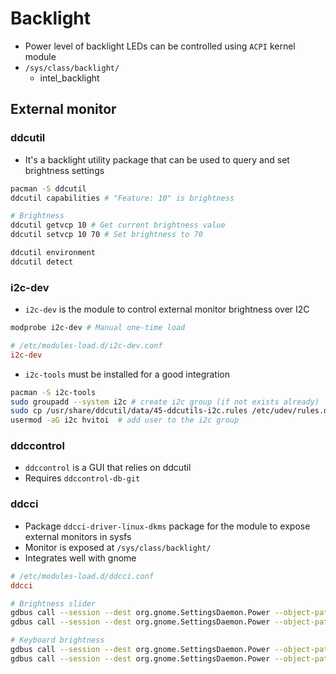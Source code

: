 # Backlight

- Power level of backlight LEDs can be controlled using `ACPI` kernel module
- `/sys/class/backlight/`
  - intel_backlight

## External monitor

### ddcutil

- It's a backlight utility package that can be used to query and set brightness settings

```sh
pacman -S ddcutil
ddcutil capabilities # "Feature: 10" is brightness

# Brightness
ddcutil getvcp 10 # Get current brightness value
ddcutil setvcp 10 70 # Set brightness to 70

ddcutil environment
ddcutil detect
```

### i2c-dev

- `i2c-dev` is the module to control external monitor brightness over I2C

```sh
modprobe i2c-dev # Manual one-time load
```

```conf
# /etc/modules-load.d/i2c-dev.conf
i2c-dev
```

- `i2c-tools` must be installed for a good integration

```sh
pacman -S i2c-tools
sudo groupadd --system i2c # create i2c group (if not exists already)
sudo cp /usr/share/ddcutil/data/45-ddcutils-i2c.rules /etc/udev/rules.d # Copy the udev rule for the new group to rules.d
usermod -aG i2c hvitoi  # add user to the i2c group
```

### ddccontrol

- `ddccontrol` is a GUI that relies on ddcutil
- Requires `ddccontrol-db-git`

### ddcci

- Package `ddcci-driver-linux-dkms` package for the module to expose external monitors in sysfs
- Monitor is exposed at `/sys/class/backlight/`
- Integrates well with gnome

```conf
# /etc/modules-load.d/ddcci.conf
ddcci
```

```sh
# Brightness slider
gdbus call --session --dest org.gnome.SettingsDaemon.Power --object-path /org/gnome/SettingsDaemon/Power --method org.freedesktop.DBus.Properties.Set org.gnome.SettingsDaemon.Power.Screen Brightness "<int32 75>"
gdbus call --session --dest org.gnome.SettingsDaemon.Power --object-path /org/gnome/SettingsDaemon/Power --method org.freedesktop.DBus.Properties.Get org.gnome.SettingsDaemon.Power.Screen Brightness

# Keyboard brightness
gdbus call --session --dest org.gnome.SettingsDaemon.Power --object-path /org/gnome/SettingsDaemon/Power --method org.gnome.SettingsDaemon.Power.Screen.StepUp
gdbus call --session --dest org.gnome.SettingsDaemon.Power --object-path /org/gnome/SettingsDaemon/Power --method org.gnome.SettingsDaemon.Power.Screen.StepDown

```
